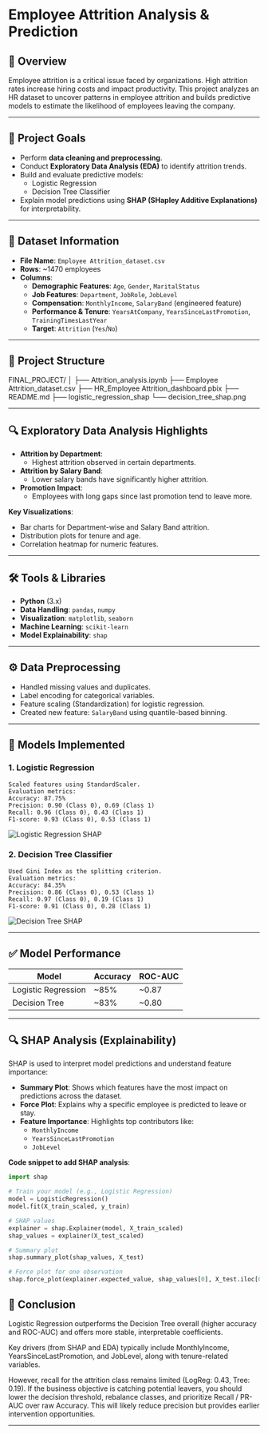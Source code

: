 
# Employee Attrition Analysis & Prediction

## 📌 Overview
Employee attrition is a critical issue faced by organizations. High attrition rates increase hiring costs and impact productivity. This project analyzes an HR dataset to uncover patterns in employee attrition and builds predictive models to estimate the likelihood of employees leaving the company.

---

## 🎯 Project Goals
- Perform **data cleaning and preprocessing**.
- Conduct **Exploratory Data Analysis (EDA)** to identify attrition trends.
- Build and evaluate predictive models:
  - Logistic Regression
  - Decision Tree Classifier
- Explain model predictions using **SHAP (SHapley Additive Explanations)** for interpretability.

---

## 📂 Dataset Information
- **File Name**: `Employee Attrition_dataset.csv`
- **Rows**: ~1470 employees
- **Columns**:
  - **Demographic Features**: `Age`, `Gender`, `MaritalStatus`
  - **Job Features**: `Department`, `JobRole`, `JobLevel`
  - **Compensation**: `MonthlyIncome`, `SalaryBand` (engineered feature)
  - **Performance & Tenure**: `YearsAtCompany`, `YearsSinceLastPromotion`, `TrainingTimesLastYear`
  - **Target**: `Attrition` (`Yes`/`No`)

---

## 📁 Project Structure
FINAL_PROJECT/
│
├── Attrition_analysis.ipynb 
├── Employee Attrition_dataset.csv 
├── HR_Employee Attrition_dashboard.pbix
├── README.md 
├── logistic_regression_shap
└── decision_tree_shap.png

---

## 🔍 Exploratory Data Analysis Highlights
- **Attrition by Department**:
  - Highest attrition observed in certain departments.
- **Attrition by Salary Band**:
  - Lower salary bands have significantly higher attrition.
- **Promotion Impact**:
  - Employees with long gaps since last promotion tend to leave more.

**Key Visualizations**:
- Bar charts for Department-wise and Salary Band attrition.
- Distribution plots for tenure and age.
- Correlation heatmap for numeric features.

---

## 🛠 Tools & Libraries
- **Python** (3.x)
- **Data Handling**: `pandas`, `numpy`
- **Visualization**: `matplotlib`, `seaborn`
- **Machine Learning**: `scikit-learn`
- **Model Explainability**: `shap`

---

## ⚙️ Data Preprocessing
- Handled missing values and duplicates.
- Label encoding for categorical variables.
- Feature scaling (Standardization) for logistic regression.
- Created new feature: `SalaryBand` using quantile-based binning.

---

## 🤖 Models Implemented
### 1. **Logistic Regression**
    Scaled features using StandardScaler.
    Evaluation metrics:
    Accuracy: 87.75%
    Precision: 0.90 (Class 0), 0.69 (Class 1)
    Recall: 0.96 (Class 0), 0.43 (Class 1)
    F1-score: 0.93 (Class 0), 0.53 (Class 1)
![Logistic Regression SHAP](logistic_regression_shap.png)

### 2. **Decision Tree Classifier**
    Used Gini Index as the splitting criterion.
    Evaluation metrics:
    Accuracy: 84.35%
    Precision: 0.86 (Class 0), 0.53 (Class 1)
    Recall: 0.97 (Class 0), 0.19 (Class 1)
    F1-score: 0.91 (Class 0), 0.28 (Class 1)
![Decision Tree SHAP](decision_tree_shap.png)

---

## ✅ Model Performance
| Model                | Accuracy | ROC-AUC |
|----------------------|----------|---------|
| Logistic Regression  | ~85%    | ~0.87   |
| Decision Tree        | ~83%    | ~0.80   |


---

## 🔍 SHAP Analysis (Explainability)
SHAP is used to interpret model predictions and understand feature importance:
- **Summary Plot**: Shows which features have the most impact on predictions across the dataset.
- **Force Plot**: Explains why a specific employee is predicted to leave or stay.
- **Feature Importance**: Highlights top contributors like:
  - `MonthlyIncome`
  - `YearsSinceLastPromotion`
  - `JobLevel`

**Code snippet to add SHAP analysis**:
```python
import shap

# Train your model (e.g., Logistic Regression)
model = LogisticRegression()
model.fit(X_train_scaled, y_train)

# SHAP values
explainer = shap.Explainer(model, X_train_scaled)
shap_values = explainer(X_test_scaled)

# Summary plot
shap.summary_plot(shap_values, X_test)

# Force plot for one observation
shap.force_plot(explainer.expected_value, shap_values[0], X_test.iloc[0])
```

## 🧾 Conclusion 
Logistic Regression outperforms the Decision Tree overall (higher accuracy and ROC-AUC) and offers more stable, interpretable coefficients.

Key drivers (from SHAP and EDA) typically include MonthlyIncome, YearsSinceLastPromotion, and JobLevel, along with tenure-related variables.

However, recall for the attrition class remains limited (LogReg: 0.43, Tree: 0.19). If the business objective is catching potential leavers, you should lower the decision threshold, rebalance classes, and prioritize Recall / PR-AUC over raw Accuracy. This will likely reduce precision but provides earlier intervention opportunities.

---
